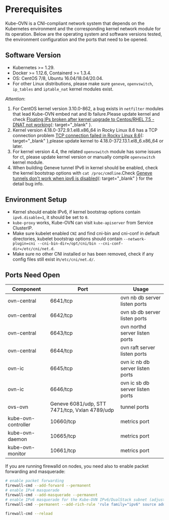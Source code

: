 # Prerequisites

Kube-OVN is a CNI-compliant network system that depends on the Kubernetes environment and
the corresponding kernel network module for its operation.
Below are the operating system and software versions tested,
the environment configuration and the ports that need to be opened.

## Software Version

- Kubernetes >= 1.29.
- Docker >= 1.12.6, Containerd >= 1.3.4.
- OS: CentOS 7/8, Ubuntu 16.04/18.04/20.04.
- For other Linux distributions, please make sure `geneve`, `openvswitch`, `ip_tables` and `iptable_nat` kernel modules exist.

*Attention*:

1. For CentOS kernel version 3.10.0-862, a bug exists in `netfilter` modules that lead Kube-OVN embed nat and lb failure.Please update kernel and check [Floating IPs broken after kernel upgrade to Centos/RHEL 7.5 - DNAT not working](https://bugs.launchpad.net/neutron/+bug/1776778){: target="_blank" }.
2. Kernel version 4.18.0-372.9.1.el8.x86_64 in Rocky Linux 8.6 has a TCP connection problem [TCP connection failed in Rocky Linux 8.6](https://github.com/kubeovn/kube-ovn/issues/1647){: target="_blank" },please update kernel to 4.18.0-372.13.1.el8_6.x86_64 or later.
3. For kernel version 4.4, the related `openvswitch` module has some issues for ct, please update kernel version or manually compile `openvswitch` kernel module.
4. When building Geneve tunnel IPv6 in kernel should be enabled, check the kernel bootstrap options with `cat /proc/cmdline`.Check [Geneve tunnels don't work when ipv6 is disabled](https://bugs.launchpad.net/ubuntu/+source/linux/+bug/1794232){: target="_blank" } for the detail bug info.

## Environment Setup

- Kernel should enable IPv6, if kernel bootstrap options contain `ipv6.disable=1`, it should be set to `0`.
- `kube-proxy` works, Kube-OVN can visit `kube-apiserver` from Service ClusterIP.
- Make sure kubelet enabled `CNI` and find cni-bin and cni-conf in default directories, kubelet bootstrap options should contain `--network-plugin=cni --cni-bin-dir=/opt/cni/bin --cni-conf-dir=/etc/cni/net.d`.
- Make sure no other CNI installed or has been removed, check if any config files still exist in`/etc/cni/net.d/`.

## Ports Need Open

| Component           | Port                                          | Usage                               |
| ------------------- | --------------------------------------------- | ----------------------------------- |
| ovn-central         | 6641/tcp                                      | ovn nb db server listen ports       |
| ovn-central         | 6642/tcp                                      | ovn sb db server listen ports       |
| ovn-central         | 6643/tcp                                      | ovn northd server listen ports      |
| ovn-central         | 6644/tcp                                      | ovn raft server listen ports        |
| ovn-ic              | 6645/tcp                                      | ovn ic nb db server listen ports    |
| ovn-ic              | 6646/tcp                                      | ovn ic sb db server listen ports    |
| ovs-ovn             | Geneve 6081/udp, STT 7471/tcp, Vxlan 4789/udp | tunnel ports                        |
| kube-ovn-controller | 10660/tcp                                     | metrics port                        |
| kube-ovn-daemon     | 10665/tcp                                     | metrics port                        |
| kube-ovn-monitor    | 10661/tcp                                     | metrics port                        |

If you are running firewalld on nodes, you need also to enable packet forwarding and masquerade:

```bash
# enable packet forwarding
firewall-cmd --add-forward --permanent
# enable IPv4 masquerade
firewall-cmd --add-masquerade --permanent
# enable IPv6 masquerade for the Kube-OVN IPv6/DualStack subnet (adjust if your subnet differs)
firewall-cmd --permanent --add-rich-rule 'rule family="ipv6" source address="fd00:10:16::/112" masquerade'

firewall-cmd --reload
```
